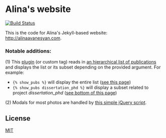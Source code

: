 # Alina's website

[![Build Status](https://travis-ci.org/ic4f/alina.svg?branch=master)](https://travis-ci.org/ic4f/alina)

This is the code for Alina's Jekyll-based website: <a href="http://alinaavanesyan.com">http://alinaavanesyan.com</a>. 

### Notable additions:

(1) This <a href="_plugins/pub_tag.rb">plugin</a> (or custom tag) reads in <a href="_data/publications.yml">an
hierarchical list of publications</a> and displays the list or its subset depending on the provided
argument. For example:
* `{% show_pubs %}` will display the entire list (<a href="http://alinaavanesyan.com/publications/">see this page</a>)  
* `{% show_pubs dissertation_phd %}` will display a subset related to project *dissertation_phd* (<a href="http://alinaavanesyan.com/research/plant-insect-interaction">see bottom of this page</a>)

(2) Modals for most photos are handled by <a href="assets/js/modals.js">this simple jQuery script</a>.

## License
[MIT](LICENSE)
